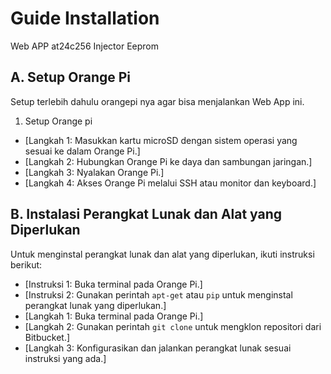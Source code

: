 # Guide Installation

Web APP at24c256 Injector Eeprom

## A. Setup Orange Pi

Setup terlebih dahulu orangepi nya agar bisa menjalankan Web App ini.

1. Setup Orange pi
- [Langkah 1: Masukkan kartu microSD dengan sistem operasi yang sesuai ke dalam Orange Pi.]
- [Langkah 2: Hubungkan Orange Pi ke daya dan sambungan jaringan.]
- [Langkah 3: Nyalakan Orange Pi.]
- [Langkah 4: Akses Orange Pi melalui SSH atau monitor dan keyboard.]

## B. Instalasi Perangkat Lunak dan Alat yang Diperlukan

Untuk menginstal perangkat lunak dan alat yang diperlukan, ikuti instruksi berikut:

- [Instruksi 1: Buka terminal pada Orange Pi.]
- [Instruksi 2: Gunakan perintah `apt-get` atau `pip` untuk menginstal perangkat lunak yang diperlukan.]
- [Langkah 1: Buka terminal pada Orange Pi.]
- [Langkah 2: Gunakan perintah `git clone` untuk mengklon repositori dari Bitbucket.]
- [Langkah 3: Konfigurasikan dan jalankan perangkat lunak sesuai instruksi yang ada.]
